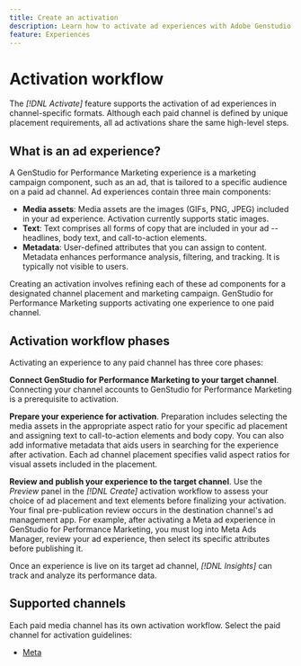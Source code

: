 ```yaml
---
title: Create an activation
description: Learn how to activate ad experiences with Adobe Genstudio for Performance Marketing.
feature: Experiences
---
```

# Activation workflow

The _[!DNL Activate]_ feature supports the activation of ad experiences in channel-specific formats. Although each paid channel is defined by unique placement requirements, all ad activations share the same high-level steps.

## What is an ad experience?

A GenStudio for Performance Marketing experience is a marketing campaign component, such as an ad, that is tailored to a specific audience on a paid ad channel. Ad experiences contain three main components:

* **Media assets**: Media assets are the images (GIFs, PNG, JPEG) included in your ad experience. Activation currently supports static images.
* **Text**: Text comprises all forms of copy that are included in your ad -- headlines, body text, and call-to-action elements.
* **Metadata**: User-defined attributes that you can assign to content. Metadata enhances performance analysis, filtering, and tracking. It is typically not visible to users. 

Creating an activation involves refining each of these ad components for a designated channel placement and marketing campaign. GenStudio for Performance Marketing supports activating one experience to one paid channel.

## Activation workflow phases

Activating an experience to any paid channel has three core phases:

**Connect GenStudio for Performance Marketing to your target channel**. Connecting your channel accounts to GenStudio for Performance Marketing is a prerequisite to activation.
 
**Prepare your experience for activation**. Preparation includes selecting the media assets in the appropriate aspect ratio for your specific ad placement and assigning text to call-to-action elements and body copy. You can also add informative metadata that aids users in searching for the experience after activation. Each ad channel placement specifies valid aspect ratios for visual assets included in the placement. 

**Review and publish your experience to the target channel**.  Use the _Preview_ panel in the _[!DNL Create]_ activation workflow to assess your choice of ad placement and text elements before finalizing your activation. Your final pre-publication review occurs in the destination channel's ad management app. For example, after activating a Meta ad experience in GenStudio for Performance Marketing, you must log into Meta Ads Manager, review your ad experience, then select its specific attributes before publishing it.

Once an experience is live on its target ad channel, _[!DNL Insights]_ can track and analyze its performance data.

## Supported channels

Each paid media channel has its own activation workflow. Select the paid channel for activation guidelines:

* [Meta](activate-meta-ad.md)

